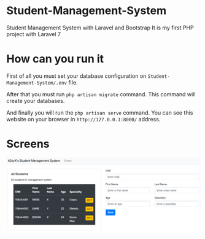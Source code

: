 # Student-Management-System
Student Management System with Laravel and Bootstrap
It is my first PHP project with Laravel 7

# How can you run it
First of all you must set your database configuration on `Student-Management-System/.env` file. 

After that you must run `php artisan migrate` command. This command will create your databases.

And finally you will run the `php artisan serve` command. You can see this website on your browser in `http://127.0.0.1:8000/` address.

# Screens
<img src="./image.png"
    style="float: left; margin-right: 10px;" />